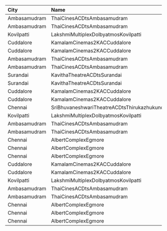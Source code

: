 | City         | Name                                          |  Time | Type            | Price | Capacity | Booked |
| :----------- | :-------------------------------------------- | ----: | :-------------- | ----: | -------: | -----: |
| Ambasamudram | ThaiCinesACDtsAmbasamudram                    | 08:00 | BalconyNonAC    |   80₹ |      213 |      0 |
| Ambasamudram | ThaiCinesACDtsAmbasamudram                    | 08:00 | ACClass         |  100₹ |      136 |      0 |
| Kovilpatti   | LakshmiMultiplexDolbyatmosKovilpatti          | 10:30 | Platinum        |  120₹ |      208 |    106 |
| Cuddalore    | KamalamCinemas2KACCuddalore                   | 10:45 | FirstClass      |  130₹ |      287 |    144 |
| Cuddalore    | KamalamCinemas2KACCuddalore                   | 10:45 | SecondClass     |  100₹ |      150 |     75 |
| Ambasamudram | ThaiCinesACDtsAmbasamudram                    | 11:00 | BalconyNonAC    |   80₹ |      213 |      0 |
| Ambasamudram | ThaiCinesACDtsAmbasamudram                    | 11:00 | ACClass         |  100₹ |      136 |      0 |
| Surandai     | KavithaTheatreACDtsSurandai                   | 11:15 | BoxAc           |   80₹ |       22 |      0 |
| Surandai     | KavithaTheatreACDtsSurandai                   | 11:15 | FirstClassNonAc |   60₹ |      114 |      0 |
| Cuddalore    | KamalamCinemas2KACCuddalore                   | 14:15 | FirstClass      |  130₹ |      287 |    144 |
| Cuddalore    | KamalamCinemas2KACCuddalore                   | 14:15 | SecondClass     |  100₹ |      150 |     75 |
| Chennai      | SriBhuvaneshwariTheatreACDtsThirukazhukundram | 14:30 | FirstClass      |  100₹ |      418 |     20 |
| Kovilpatti   | LakshmiMultiplexDolbyatmosKovilpatti          | 14:30 | Platinum        |  120₹ |      208 |    104 |
| Ambasamudram | ThaiCinesACDtsAmbasamudram                    | 14:30 | BalconyNonAC    |   80₹ |      213 |      0 |
| Ambasamudram | ThaiCinesACDtsAmbasamudram                    | 14:30 | ACClass         |  100₹ |      136 |      0 |
| Chennai      | AlbertComplexEgmore                           | 15:00 | FirstClass      |   95₹ |      158 |     90 |
| Chennai      | AlbertComplexEgmore                           | 15:00 | SecondClass     |   75₹ |       84 |     42 |
| Chennai      | AlbertComplexEgmore                           | 15:00 | ThirdClass      |   50₹ |       28 |     14 |
| Cuddalore    | KamalamCinemas2KACCuddalore                   | 18:15 | FirstClass      |  130₹ |      287 |    144 |
| Cuddalore    | KamalamCinemas2KACCuddalore                   | 18:15 | SecondClass     |  100₹ |      150 |     75 |
| Kovilpatti   | LakshmiMultiplexDolbyatmosKovilpatti          | 18:30 | Platinum        |  120₹ |      208 |    104 |
| Ambasamudram | ThaiCinesACDtsAmbasamudram                    | 18:30 | BalconyNonAC    |   80₹ |      213 |      0 |
| Ambasamudram | ThaiCinesACDtsAmbasamudram                    | 18:30 | ACClass         |  100₹ |      136 |      0 |
| Chennai      | AlbertComplexEgmore                           | 18:30 | FirstClass      |   95₹ |      158 |     90 |
| Chennai      | AlbertComplexEgmore                           | 18:30 | SecondClass     |   75₹ |       84 |     42 |
| Chennai      | AlbertComplexEgmore                           | 18:30 | ThirdClass      |   50₹ |       28 |     14 |